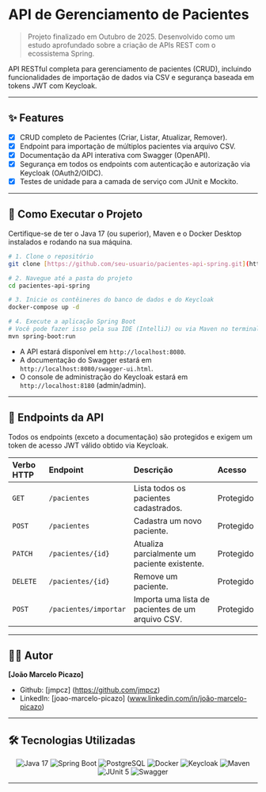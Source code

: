 # API de Gerenciamento de Pacientes

> Projeto finalizado em Outubro de 2025. Desenvolvido como um estudo aprofundado sobre a criação de APIs REST com o ecossistema Spring.

API RESTful completa para gerenciamento de pacientes (CRUD), incluindo funcionalidades de importação de dados via CSV e segurança baseada em tokens JWT com Keycloak.

---
## ✨ Features

- [x] CRUD completo de Pacientes (Criar, Listar, Atualizar, Remover).
- [x] Endpoint para importação de múltiplos pacientes via arquivo CSV.
- [x] Documentação da API interativa com Swagger (OpenAPI).
- [x] Segurança em todos os endpoints com autenticação e autorização via Keycloak (OAuth2/OIDC).
- [x] Testes de unidade para a camada de serviço com JUnit e Mockito.

---
## 🚀 Como Executar o Projeto

Certifique-se de ter o Java 17 (ou superior), Maven e o Docker Desktop instalados e rodando na sua máquina.

```bash
# 1. Clone o repositório
git clone [https://github.com/seu-usuario/pacientes-api-spring.git](https://github.com/seu-usuario/pacientes-api-spring.git)

# 2. Navegue até a pasta do projeto
cd pacientes-api-spring

# 3. Inicie os contêineres do banco de dados e do Keycloak
docker-compose up -d

# 4. Execute a aplicação Spring Boot
# Você pode fazer isso pela sua IDE (IntelliJ) ou via Maven no terminal:
mvn spring-boot:run
```

- A API estará disponível em `http://localhost:8080`.
- A documentação do Swagger estará em `http://localhost:8080/swagger-ui.html`.
- O console de administração do Keycloak estará em `http://localhost:8180` (admin/admin).

---
## 🔌 Endpoints da API

Todos os endpoints (exceto a documentação) são protegidos e exigem um token de acesso JWT válido obtido via Keycloak.

| Verbo HTTP | Endpoint | Descrição | Acesso |
| :--- | :--- | :--- | :--- |
| `GET` | `/pacientes` | Lista todos os pacientes cadastrados. | Protegido |
| `POST` | `/pacientes` | Cadastra um novo paciente. | Protegido |
| `PATCH` | `/pacientes/{id}` | Atualiza parcialmente um paciente existente. | Protegido |
| `DELETE` | `/pacientes/{id}` | Remove um paciente. | Protegido |
| `POST` | `/pacientes/importar` | Importa uma lista de pacientes de um arquivo CSV. | Protegido |

---
## 👨‍💻 Autor

**[João Marcelo Picazo]**

- Github: [jmpcz] (https://github.com/jmpcz)
- LinkedIn: [joao-marcelo-picazo] (www.linkedin.com/in/joão-marcelo-picazo)

---
## 🛠️ Tecnologias Utilizadas

<div align="center">
  <img src="https://img.shields.io/badge/Java-17-orange?style=for-the-badge&logo=openjdk" alt="Java 17">
  <img src="https://img.shields.io/badge/Spring_Boot-3.x-green?style=for-the-badge&logo=spring" alt="Spring Boot">
  <img src="https://img.shields.io/badge/PostgreSQL-15-blue?style=for-the-badge&logo=postgresql" alt="PostgreSQL">
  <img src="https://img.shields.io/badge/Docker-blue?style=for-the-badge&logo=docker" alt="Docker">
  <img src="https://img.shields.io/badge/Keycloak-red?style=for-the-badge&logo=keycloak" alt="Keycloak">
  <img src="https://img.shields.io/badge/Maven-red?style=for-the-badge&logo=apachemaven" alt="Maven">
  <img src="https://img.shields.io/badge/JUnit5-green?style=for-the-badge&logo=junit5" alt="JUnit 5">
  <img src="https://img.shields.io/badge/Swagger-blue?style=for-the-badge&logo=swagger" alt="Swagger">
</div>

---